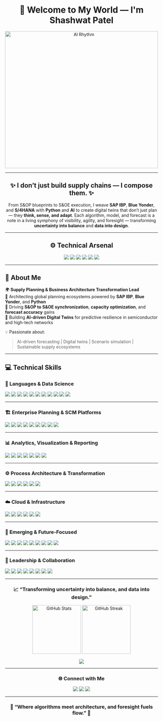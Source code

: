 <!-- HEADER -->
<h1 align="center">
  👋 Welcome to My World — I'm <b>Shashwat Patel</b>  
</h1>

<p align="center">
  <img src="https://media4.giphy.com/media/v1.Y2lkPTc5MGI3NjExNG05b3UzZHM5bHRtZXUwbTVpY3B1MjFyZ2xkcTJoZG04bGVhczUzeiZlcD12MV9pbnRlcm5hbF9naWZfYnlfaWQmY3Q9Zw/78XCFBGOlS6keY1Bil/giphy.gif" alt="AI Rhythm" width="100%" height="450">
</p>

---

<h2 align="center">
✨ I don’t just build supply chains — I compose them. ✨  
</h2>

<p align="center">
From S&OP blueprints to S&OE execution, I weave <b>SAP IBP</b>, <b>Blue Yonder</b>, and <b>S/4HANA</b> with <b>Python</b> and <b>AI</b>  
to create digital twins that don’t just plan — they <b>think, sense, and adapt</b>.  
Each algorithm, model, and forecast is a note in a living symphony of visibility, agility, and foresight —  
transforming <b>uncertainty into balance</b> and <b>data into design</b>.  
</p>

---

<h2 align="center">⚙️ Technical Arsenal</h2>
<p align="center">
  <img src="https://img.shields.io/badge/ERP-SAP%20IBP-0FAAFF?style=for-the-badge&logo=sap&logoColor=white">
  <img src="https://img.shields.io/badge/Planning-Blue%20Yonder-0067FF?style=for-the-badge&logo=bytedance&logoColor=white">
  <img src="https://img.shields.io/badge/ERP-SAP%20S4HANA-0FAAFF?style=for-the-badge&logo=sap&logoColor=white">
  <img src="https://img.shields.io/badge/Analytics-Python-3776AB?style=for-the-badge&logo=python&logoColor=white">
  <img src="https://img.shields.io/badge/Optimization-MILP-003B57?style=for-the-badge&logo=matlab&logoColor=white">
  <img src="https://img.shields.io/badge/AI-Generative%20Planning-8A2BE2?style=for-the-badge&logo=openai&logoColor=white">
</p>

---

## 💼 About Me  

🌍 **Supply Planning & Business Architecture Transformation Lead**  
🔹 Architecting global planning ecosystems powered by **SAP IBP**, **Blue Yonder**, and **Python**  
🔹 Driving **S&OP to S&OE synchronization**, **capacity optimization**, and **forecast accuracy** gains  
🔹 Building **AI-driven Digital Twins** for predictive resilience in semiconductor and high-tech networks  

💡 Passionate about:
> AI-driven forecasting | Digital twins | Scenario simulation | Sustainable supply ecosystems

---

## 💻 Technical Skills  

### 🧠 Languages & Data Science  
![](https://img.shields.io/badge/Code-Python-3776AB?style=flat&logo=python)
![](https://img.shields.io/badge/Code-SQL-336791?style=flat&logo=postgresql)
![](https://img.shields.io/badge/Tool-Pandas-150458?style=flat&logo=pandas)
![](https://img.shields.io/badge/Tool-Numpy-013243?style=flat&logo=numpy)
![](https://img.shields.io/badge/Tool-ScikitLearn-F7931E?style=flat&logo=scikitlearn)
![](https://img.shields.io/badge/Tool-Matplotlib-1194F0?style=flat&logo=plotly)
![](https://img.shields.io/badge/Tool-PyTorch-EE4C2C?style=flat&logo=pytorch)
![](https://img.shields.io/badge/Tool-TensorFlow-FF6F00?style=flat&logo=tensorflow)
![](https://img.shields.io/badge/Tool-OpenAI-412991?style=flat&logo=openai)
![](https://img.shields.io/badge/Code-R-276DC3?style=flat&logo=r)
![](https://img.shields.io/badge/Tool-Anaconda-44A833?style=flat&logo=anaconda)

---

### 🏗️ Enterprise Planning & SCM Platforms  
![](https://img.shields.io/badge/ERP-SAP%20IBP-0FAAFF?style=flat&logo=sap)
![](https://img.shields.io/badge/ERP-SAP%20APO-0FAAFF?style=flat&logo=sap)
![](https://img.shields.io/badge/ERP-SAP%20S4HANA-0FAAFF?style=flat&logo=sap)
![](https://img.shields.io/badge/Planning-Blue%20Yonder-0067FF?style=flat&logo=bytedance)
![](https://img.shields.io/badge/Planning-Kinaxis%20RapidResponse-FF3333?style=flat&logo=kinaxis)
![](https://img.shields.io/badge/Optimization-MILP-003B57?style=flat&logo=matlab)
![](https://img.shields.io/badge/Simulation-Digital%20Twin-20B2AA?style=flat&logo=tensorflow)
![](https://img.shields.io/badge/Process-S&OP%20%2F%20S&OE-F80000?style=flat&logo=databricks)
![](https://img.shields.io/badge/Framework-APS-4B0082?style=flat&logo=ibm)

---

### 📊 Analytics, Visualization & Reporting  
![](https://img.shields.io/badge/BI-Power%20BI-F2C811?style=flat&logo=powerbi)
![](https://img.shields.io/badge/BI-Tableau-E97627?style=flat&logo=tableau)
![](https://img.shields.io/badge/BI-Excel-217346?style=flat&logo=microsoftexcel)
![](https://img.shields.io/badge/Visualization-Plotly-3F4F75?style=flat&logo=plotly)
![](https://img.shields.io/badge/Visualization-Seaborn-4B8BBE?style=flat&logo=python)
![](https://img.shields.io/badge/Database-MySQL-4479A1?style=flat&logo=mysql)
![](https://img.shields.io/badge/Database-SQL%20Server-CC2927?style=flat&logo=microsoftsqlserver)

---

### ⚙️ Process Architecture & Transformation  
![](https://img.shields.io/badge/Methodology-Lean-2C9AB7?style=flat&logo=leanpub)
![](https://img.shields.io/badge/Methodology-Six%20Sigma-009999?style=flat)
![](https://img.shields.io/badge/Methodology-Change%20Management-FF8C00?style=flat&logo=oracle)
![](https://img.shields.io/badge/Architecture-Capability%20Roadmap-0078D7?style=flat&logo=microsoftvisio)
![](https://img.shields.io/badge/Architecture-ERP%20Integration-0FAAFF?style=flat&logo=sap)
![](https://img.shields.io/badge/Transformation-Continuous%20Improvement-6DB33F?style=flat&logo=asana)

---

### ☁️ Cloud & Infrastructure  
![](https://img.shields.io/badge/Cloud-Azure-0078D7?style=flat&logo=microsoftazure)
![](https://img.shields.io/badge/Cloud-AWS-FF9900?style=flat&logo=amazonaws)
![](https://img.shields.io/badge/Platform-ETL-4A90E2?style=flat&logo=airbyte)
![](https://img.shields.io/badge/Platform-Big%20Data-66CCFF?style=flat&logo=apachehadoop)
![](https://img.shields.io/badge/API-Integration-00C7B7?style=flat&logo=swagger)
![](https://img.shields.io/badge/Infrastructure-HPC-FCC624?style=flat&logo=linux)

---

### 🧭 Emerging & Future-Focused  
![](https://img.shields.io/badge/Focus-Industry%204.0-0078D7?style=flat&logo=siemens)
![](https://img.shields.io/badge/Focus-Generative%20AI-8A2BE2?style=flat&logo=openai)
![](https://img.shields.io/badge/Focus-Circular%20Economy-32CD32?style=flat&logo=leaflet)
![](https://img.shields.io/badge/Focus-Sustainability-228B22?style=flat&logo=leaflet)
![](https://img.shields.io/badge/Focus-Digital%20Twin-20B2AA?style=flat&logo=tensorflow)
![](https://img.shields.io/badge/Focus-Blockchain%20Traceability-121D33?style=flat&logo=blockchaindotcom)
![](https://img.shields.io/badge/Focus-Edge%20Analytics-1E90FF?style=flat&logo=cisco)
![](https://img.shields.io/badge/Focus-Cognitive%20Planning-7A1FA2?style=flat&logo=openai)
![](https://img.shields.io/badge/Focus-Smart%20Manufacturing-4682B4?style=flat&logo=siemens)

---

### 🤝 Leadership & Collaboration  
![](https://img.shields.io/badge/Skill-Strategic%20Communication-00ACC1?style=flat&logo=googlechat)
![](https://img.shields.io/badge/Skill-Program%20Governance-4A154B?style=flat&logo=slack)
![](https://img.shields.io/badge/Skill-Cross%20Functional%20Leadership-0078D7?style=flat&logo=teams)
![](https://img.shields.io/badge/Skill-Agile%20Collaboration-0052CC?style=flat&logo=jira)
![](https://img.shields.io/badge/Skill-Stakeholder%20Management-3B82F6?style=flat&logo=asana)
![](https://img.shields.io/badge/Skill-Mentorship-FF4088?style=flat&logo=googlegroups)
![](https://img.shields.io/badge/Skill-Executive%20Reporting-B7472A?style=flat&logo=microsoftpowerpoint)
![](https://img.shields.io/badge/Skill-Partner%20Ecosystem%20Management-00C7B7?style=flat&logo=ibm)

---

<h3 align="center">📈 “Transforming uncertainty into balance, and data into design.”</h3>

<p align="center">
  <img src="https://github-readme-stats.vercel.app/api?username=shashp007&show_icons=true&theme=tokyonight&count_private=true" alt="GitHub Stats" height="160"/>
  <img src="https://github-readme-streak-stats.herokuapp.com/?user=shashp007&theme=tokyonight" alt="GitHub Streak" height="160"/>
</p>

<p align="center">
  <img src="https://github-profile-summary-cards.vercel.app/api/cards/profile-details?username=shashp007&theme=tokyonight">
</p>

---

<h3 align="center">🌐 Connect with Me</h3>
<p align="center">
  <a href="https://www.linkedin.com/in/spatel62/"><img src="https://img.shields.io/badge/LinkedIn-blue?style=for-the-badge&logo=linkedin&logoColor=white"></a>
  <a href="https://github.com/shashp007"><img src="https://img.shields.io/badge/GitHub-000000?style=for-the-badge&logo=github&logoColor=white"></a>
  <a href="mailto:11spatel11@gmail.com"><img src="https://img.shields.io/badge/Email-D14836?style=for-the-badge&logo=gmail&logoColor=white"></a>
</p>

---

<h3 align="center">
💫 “Where algorithms meet architecture, and foresight fuels flow.” 💫  
</h3>
